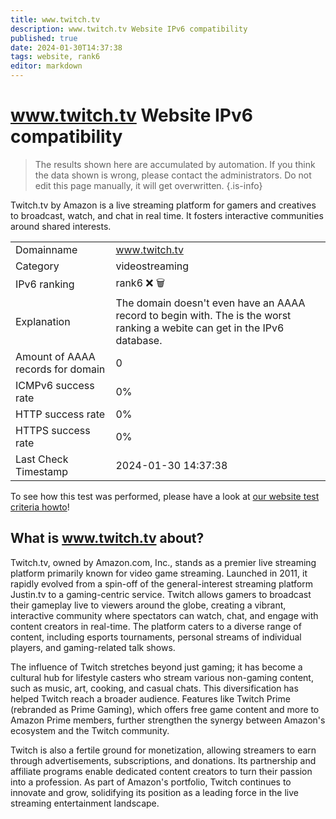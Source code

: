 ```yaml
---
title: www.twitch.tv
description: www.twitch.tv Website IPv6 compatibility
published: true
date: 2024-01-30T14:37:38
tags: website, rank6
editor: markdown
---
```


# www.twitch.tv Website IPv6 compatibility

> The results shown here are accumulated by automation. If you think the data shown is wrong, please contact the administrators. 
> Do not edit this page manually, it will get overwritten.
{.is-info}

Twitch.tv by Amazon is a live streaming platform for gamers and creatives to broadcast, watch, and chat in real time. It fosters interactive communities around shared interests.


|   |   |
| - | - |
| Domainname | www.twitch.tv
| Category | videostreaming |
| IPv6 ranking | rank6 :x: :wastebasket: |
| Explanation | The domain doesn't even have an AAAA record to begin with. The is the worst ranking a webite can get in the IPv6 database. |
| Amount of AAAA records for domain | 0 |
| ICMPv6 success rate | 0%|
| HTTP success rate | 0% |
| HTTPS success rate | 0% |
| Last Check Timestamp | 2024-01-30 14:37:38 |

To see how this test was performed, please have a look at [our website test criteria howto](/howto/testcriteria/website)!


## What is www.twitch.tv about?
Twitch.tv, owned by Amazon.com, Inc., stands as a premier live streaming platform primarily known for video game streaming. Launched in 2011, it rapidly evolved from a spin-off of the general-interest streaming platform Justin.tv to a gaming-centric service. Twitch allows gamers to broadcast their gameplay live to viewers around the globe, creating a vibrant, interactive community where spectators can watch, chat, and engage with content creators in real-time. The platform caters to a diverse range of content, including esports tournaments, personal streams of individual players, and gaming-related talk shows.

The influence of Twitch stretches beyond just gaming; it has become a cultural hub for lifestyle casters who stream various non-gaming content, such as music, art, cooking, and casual chats. This diversification has helped Twitch reach a broader audience. Features like Twitch Prime (rebranded as Prime Gaming), which offers free game content and more to Amazon Prime members, further strengthen the synergy between Amazon's ecosystem and the Twitch community.

Twitch is also a fertile ground for monetization, allowing streamers to earn through advertisements, subscriptions, and donations. Its partnership and affiliate programs enable dedicated content creators to turn their passion into a profession. As part of Amazon's portfolio, Twitch continues to innovate and grow, solidifying its position as a leading force in the live streaming entertainment landscape.


